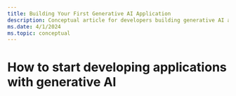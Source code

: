 ```yaml
---
title: Building Your First Generative AI Application
description: Conceptual article for developers building generative AI applications, emphasizing the importance of clear objectives, understanding LLM capabilities, and iterative refinement through effective prompt engineering and API utilization.
ms.date: 4/1/2024
ms.topic: conceptual
---
```


# How to start developing applications with generative AI